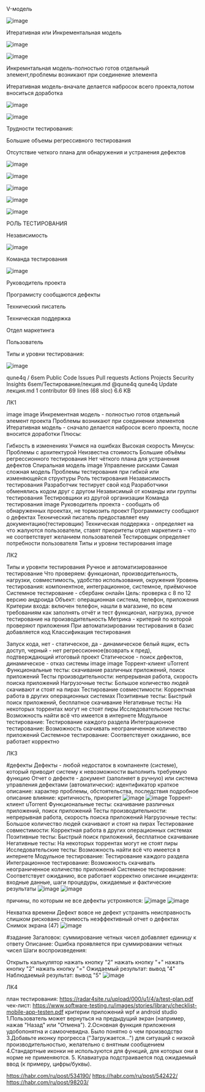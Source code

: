  V-модель

![image](https://user-images.githubusercontent.com/97913101/216894054-e0df0cbb-d017-4c01-a3f8-003c318a2c7c.png)

Итеративная или Инкрементальная модель

![image](https://user-images.githubusercontent.com/97913101/216894108-5d631315-348c-485b-aa47-2e1782e8c728.png)

![image](https://user-images.githubusercontent.com/97913101/216894151-52c6124d-4ffb-4761-8852-ea2c8d336f17.png)

Инкремнтальная модель-полностью готов отдельный элемент,проблемы возникают при соединение элемента

Итеративная модель-вначале делается набросок всего проекта,потом вноситься доработка

![image](https://user-images.githubusercontent.com/97913101/216894194-c7410597-71fb-4cad-bc31-80945bdb8782.png)

![image](https://user-images.githubusercontent.com/97913101/216894243-5ea31176-481e-4edb-919b-17b02ed83fb5.png)

Трудности тестирования:

Большие объемы регрессивного тестирования

Отсутствие четкого плана для обнаружения и устранения дефектов

![image](https://user-images.githubusercontent.com/97913101/216894531-78ddb6eb-01b7-40b4-9bde-f4fa0d690aec.png)

![image](https://user-images.githubusercontent.com/97913101/216894588-9b66170b-3ac3-4740-becb-2ba39b51422e.png)

![image](https://user-images.githubusercontent.com/97913101/216894634-a57674af-bc33-4f4c-87cd-70bf5a30acab.png)

![image](https://user-images.githubusercontent.com/97913101/216894690-f16c604a-20b3-4064-83cc-af9805a47f6e.png)

![image](https://user-images.githubusercontent.com/97913101/216894744-deca8ad0-6030-47f4-b311-fae7324ed57f.png)

РОЛЬ ТЕСТИРОВАНИЯ

Независимость

![image](https://user-images.githubusercontent.com/97913101/216894799-0ab02aed-21a3-4981-9716-2e3d583d4753.png)

Команда тестирования

![image](https://user-images.githubusercontent.com/97913101/216894844-ce766b59-614b-452b-97f7-50c20cc4f40f.png)

Руководитель проекта

Програмисту сообщаются дефекты

Технический писатель

Техническая поддержка

Отдел маркетинга

Пользователь

Типы и уровни тестирования:

![image](https://user-images.githubusercontent.com/97913101/216894906-8d068585-d7ee-4cf0-a502-c39d3eec0c1a.png)

qune4q / 6sem Public Code Issues Pull requests Actions Projects Security Insights 6sem/Тестирование/лекция.md @qune4q qune4q Update лекция.md 1 contributor 69 lines (68 sloc) 6.6 KB

ЛК1 

image image Инкрементная модель - полностью готов отдельный элемент проекта Проблемы возникают при соединении элементов Итеративная модель - сначало делается набросок всего проекта, после вносится доработки Плюсы:

Гибкость в изменениях Учимся на ошибках Высокая скорость Минусы: Проблемы с архитектурой Неизвестна стоимость Большие объёмы регрессионного тестирования Нет чёткого плана для устранения дефектов Спиральная модель image Управление рисками Самая сложная модель Проблемы тестирования при гибкой или изменяющейся структуры Роль тестирования Независимость тестирования Разработчик тестирует свой код Разработчики обменялись кодом друг с другом Независимый от команды или группы тестирования Тестировщики из другой организации Команда тестирования image Руководитель проекта - сообщать об обнаруженных проектах, не тормозить проект Программисту сообщают о дефектах Технический писатель предоставляет ему документацию(тестировщик) Техническая поддержка - определяет на что жалуются пользователи, ставят приоритеты отдел маркетинга - что не соответствует желанием пользователей Тестировщик определяет потребности пользователя Типы и уровни тестирования image

ЛК2

Типы и уровнти тестирования Ручное и автоматизированное тестирование Что проверяем: функционал, производительность, нагрузки, совместимость, удобство использования, окружения Уровень тестирования: компонентное, интеграционное, системное, приёмочное Системное тестирование - сбербанк онлайн Цель: проверка с 8 по 12 версию андроида Объект: операционная система, телефон, приложения Критерии входа: включен телефон, нашли в магазине, по всем требованиям как заполнять отчёт и тест функционал, нагрузка, ручное тестирование на производительность Метрика - критерий по которой проверяют приложения При автоматизировании тестирования в базис добавляется код Классификация тестирования

Запуск кода, нет - статическое, да - динамическое белый ящик, есть доступ, черный - нет регрессионное(возврать к пред), подтверждающий итоговый проект Статическое - поиск дефектов, динамическое - отказ системы image image
Торрент-клиент uTorrent Функциональные тесты: скачивание различных приложений, поиск приложений Тесты производительности: непрерывная работа, скорость поиска приложений Нагрузочные тесты: Большое количество людей скачивают и стоят на пирах Тестирование совместимости: Корректная работа в других операционных системах Позитивные тесты: Быстрый поиск приложений, бесплатное скачивание Негативные тесты: На некоторых торрентах могут не стоят пиры Исследовательские тесты: Возможность найти всё что имеется в интернете Модульное тестирование: Тестирование каждого раздела Интеграционное тестирование: Возможность скачивать неограниченное количество приложений Системное тестирование: Соответствует ожиданию, все работает корректно

ЛК3 

#дефекты Дефекты - любой недостаток в компаненте (системе), который приводит систему к невозможности выполнить требуемую функцию Отчет о дефекте - документ (заполняет в ручную) или система управления дефектами (автоматически): идентификатор краткое описание: характер проблемы, обстоятельства, последствия подробное описание влияние: критичность, приоритет
![image](https://user-images.githubusercontent.com/97913101/217459298-77b70198-ef68-4605-8dcc-1ce47c575119.png)
![image](https://user-images.githubusercontent.com/97913101/217459351-19545a07-cddf-4d96-a61d-baa9d7f04ee4.png)
Торрент-клиент uTorrent
Функциональные тесты: скачивание различных приложений, поиск приложений
Тесты производительности: непрерывная работа, скорость поиска приложений
Нагрузочные тесты: Большое количество людей скачивают и стоят на пирах
Тестирование совместимости: Корректная работа в других операционных системах
Позитивные тесты: Быстрый поиск приложений, бесплатное скачивание
Негативные тесты: На некоторых торрентах могут не стоят пиры
Исследовательские тесты: Возможность найти всё что имеется в интернете
Модульное тестирование: Тестирование каждого раздела
Интеграционное тестирование: Возможность скачивать неограниченное количество приложений
Системное тестирование: Соответствует ожиданию, все работает корректно
описание инцидента: входные данные, шаги процедуры, ожидаемые и фактические результаты
![image](https://user-images.githubusercontent.com/97913101/217459509-cd8458a5-cd75-4bf4-a52e-ce070acb2689.png)
![image](https://user-images.githubusercontent.com/97913101/217459579-ba65491c-ddb6-4ee1-95dd-7eaff91bf174.png)

причины, по которым не все дефекты устроняются:
![image](https://user-images.githubusercontent.com/97913101/217459672-f2930c4e-5cc3-401d-9fb6-7cbbad365586.png)
![image](https://user-images.githubusercontent.com/97913101/217459722-6bd3711c-519f-4bf9-a95f-43c669b11136.png)

Нехватка времени
Дефект вовсе не дефект
устранять неисправность слишком рисковано
стоимость
неэффективный отчет о дефектах Снимок экрана (47)
![image](https://user-images.githubusercontent.com/97913101/217459766-73682575-0030-4a76-8278-79d82b1e7c36.png)

#задание Загаловок: суммирование четных чисел добавляет единицу к ответу Описание: Ошибка проявляется при суммировании четных чисел Шаги воспроизведения:

Открыть калькулятор
нажать кнопку "2"
нажать кнопку "+"
нажать кнопку "2"
нажать кнопку "=" Ожидаемый результат: вывод "4" Наблюдаемый результат: вывод "5"
![image](https://user-images.githubusercontent.com/97913101/222667835-f6b85db6-22a6-404b-94d6-7b260c4199b5.png)

ЛК4
 
план тестирования: https://radar4site.ru/upload/000/u1/4/a/test-plan.pdf 
чек-лист: https://www.software-testing.ru/images/stories/library/checklist-mobile-app-testen.pdf
критерии приложений wpf и android studio
1.Пользователь может вернуться на предыдущий экран (например, нажав "Назад" или "Отмена").
2.Основная функция приложения удобопонятна и самоочевидна. Было понятно о чем производство
3.Добавьте иконку прогресса ("Загружается…") для ситуаций с низкой производительностью, желательно с внятным сообщением
4.Стандартные иконки не используются для функций, для которых они в норме не применяются.
5. Клавиатура подстраивается под ожидаемый ввод (к примеру, цифры/буквы). 

https://habr.com/ru/post/534190/
https://habr.com/ru/post/542422/
https://habr.com/ru/post/98203/
